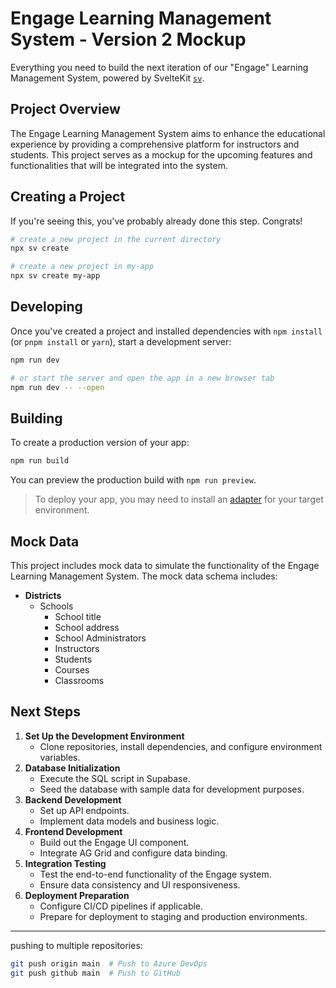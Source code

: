 # Engage Learning Management System - Version 2 Mockup

Everything you need to build the next iteration of our "Engage" Learning Management System, powered by SvelteKit [`sv`](https://github.com/sveltejs/cli).

## Project Overview

The Engage Learning Management System aims to enhance the educational experience by providing a comprehensive platform for instructors and students. This project serves as a mockup for the upcoming features and functionalities that will be integrated into the system.

## Creating a Project

If you're seeing this, you've probably already done this step. Congrats!

```bash
# create a new project in the current directory
npx sv create

# create a new project in my-app
npx sv create my-app
```

## Developing

Once you've created a project and installed dependencies with `npm install` (or `pnpm install` or `yarn`), start a development server:

```bash
npm run dev

# or start the server and open the app in a new browser tab
npm run dev -- --open
```

## Building

To create a production version of your app:

```bash
npm run build
```

You can preview the production build with `npm run preview`.

> To deploy your app, you may need to install an [adapter](https://svelte.dev/docs/kit/adapters) for your target environment.

## Mock Data

This project includes mock data to simulate the functionality of the Engage Learning Management System. The mock data schema includes:

- **Districts**
  - Schools
    - School title
    - School address
    - School Administrators
    - Instructors
    - Students
    - Courses
    - Classrooms

## Next Steps

1. **Set Up the Development Environment**
   - Clone repositories, install dependencies, and configure environment variables.
2. **Database Initialization**
   - Execute the SQL script in Supabase.
   - Seed the database with sample data for development purposes.
3. **Backend Development**
   - Set up API endpoints.
   - Implement data models and business logic.
4. **Frontend Development**
   - Build out the Engage UI component.
   - Integrate AG Grid and configure data binding.
5. **Integration Testing**
   - Test the end-to-end functionality of the Engage system.
   - Ensure data consistency and UI responsiveness.
6. **Deployment Preparation**
   - Configure CI/CD pipelines if applicable.
   - Prepare for deployment to staging and production environments.

---
pushing to multiple repositories:

```bash
git push origin main  # Push to Azure DevOps
git push github main  # Push to GitHub
```
